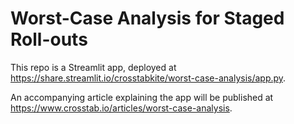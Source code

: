 
Worst-Case Analysis for Staged Roll-outs
===================
This repo is a Streamlit app, deployed at https://share.streamlit.io/crosstabkite/worst-case-analysis/app.py.

An accompanying article explaining the app will be published at https://www.crosstab.io/articles/worst-case-analysis.

